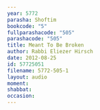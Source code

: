```yaml
---
year: 5772
parasha: Shoftim
bookcode: "5"
fullparashacode: "505"
parashacode: "505"
title: Meant To Be Broken
author: Rabbi Eliezer Hirsch
date: 2012-08-25
id: 57725051
filename: 5772-505-1
layout: audio
moment: 
shabbat: 
occasion: 
---
```

